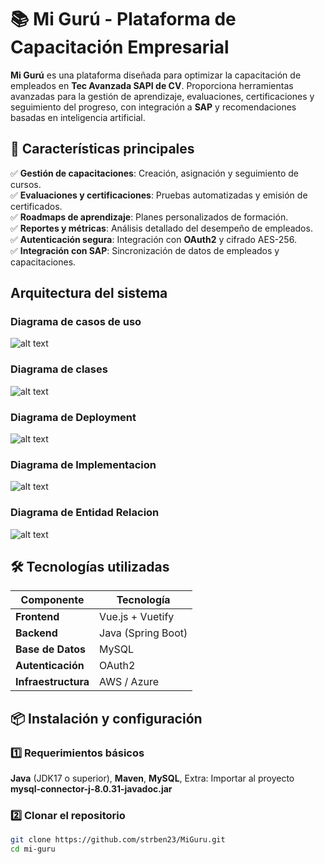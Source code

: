 # 📚 Mi Gurú - Plataforma de Capacitación Empresarial  

**Mi Gurú** es una plataforma diseñada para optimizar la capacitación de empleados en **Tec Avanzada SAPI de CV**. Proporciona herramientas avanzadas para la gestión de aprendizaje, evaluaciones, certificaciones y seguimiento del progreso, con integración a **SAP** y recomendaciones basadas en inteligencia artificial.  

## 🚀 Características principales  

✅ **Gestión de capacitaciones**: Creación, asignación y seguimiento de cursos.  
✅ **Evaluaciones y certificaciones**: Pruebas automatizadas y emisión de certificados.  
✅ **Roadmaps de aprendizaje**: Planes personalizados de formación.  
✅ **Reportes y métricas**: Análisis detallado del desempeño de empleados.  
✅ **Autenticación segura**: Integración con **OAuth2** y cifrado AES-256.  
✅ **Integración con SAP**: Sincronización de datos de empleados y capacitaciones.  

## Arquitectura del sistema
### **Diagrama de casos de uso**
![alt text](https://github.com/strben23/MiGuru/blob/main/img/CasosUso.png)

### **Diagrama de clases**
![alt text](https://github.com/strben23/MiGuru/blob/main/img/DiagClaseMiGuru.jpg)

### **Diagrama de Deployment**
![alt text](https://github.com/strben23/MiGuru/blob/main/img/Deployment.png)

### **Diagrama de Implementacion**
![alt text](https://github.com/strben23/MiGuru/blob/main/img/Implementacion.png)

### **Diagrama de Entidad Relacion**
![alt text](https://github.com/strben23/MiGuru/blob/main/img/diagramaER.png)

## 🛠️ Tecnologías utilizadas  

| Componente        | Tecnología         |
|------------------|-------------------|
| **Frontend**     | Vue.js + Vuetify  |
| **Backend**      | Java (Spring Boot) |
| **Base de Datos** | MySQL |
| **Autenticación** | OAuth2 |
| **Infraestructura** | AWS / Azure |

## 📦 Instalación y configuración  
### 1️⃣ Requerimientos básicos
**Java** (JDK17 o superior), 
**Maven**, 
**MySQL**, 
Extra: 
Importar al proyecto **mysql-connector-j-8.0.31-javadoc.jar**

### 2️⃣ Clonar el repositorio  
```bash
git clone https://github.com/strben23/MiGuru.git
cd mi-guru
